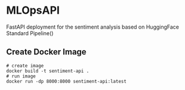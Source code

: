 # MLOpsAPI
FastAPI deployment for the sentiment analysis based on HuggingFace Standard Pipeline()

## Create Docker Image
```shell
# create image
docker build -t sentiment-api .
# run image
docker run -dp 8000:8000 sentiment-api:latest
```
